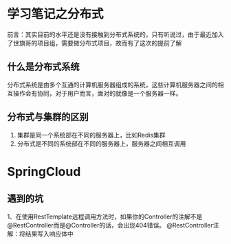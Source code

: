 # 学习笔记之分布式

​	前言：其实目前的水平还是没有接触到分布式系统的，只有听说过，由于最近加入了世旗哥的项目组，需要做分布式项目，故而有了这次的提前了解



## 什么是分布式系统

​	分布式系统是由多个互通的计算机服务器组成的系统，这些计算机服务器之间的相互操作会有协同，对于用户而言，面对的就像是一个服务器一样。



## 分布式与集群的区别

1. 集群是同一个系统部在不同的服务器上，比如Redis集群
2. 分布式是不同的系统部在不同的服务器上，服务器之间相互调用





# SpringCloud

## 遇到的坑

1、在使用RestTemplate远程调用方法时，如果你的Controller的注解不是@RestController而是@Controller的话，会出现404错误。   @RestController注解：将结果写入响应体中